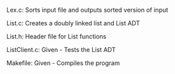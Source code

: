 Lex.c:
Sorts input file and outputs sorted version of input

List.c:
Creates a doubly linked list and List ADT

List.h:
Header file for List functions

ListClient.c:
Given - Tests the List ADT

Makefile:
Given - Compiles the program
